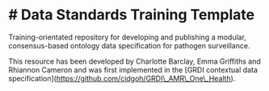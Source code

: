 # \# Data Standards Training Template



Training-orientated repository for developing and publishing a modular, consensus-based ontology data specification for pathogen surveillance.



This resource has been developed by Charlotte Barclay, Emma Griffiths and Rhiannon Cameron and was first implemented in the \[GRDI contextual data specification](https://github.com/cidgoh/GRDI\_AMR\_One\_Health).



